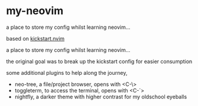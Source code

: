 # my-neovim
a place to store my config whilst learning neovim...

based on [kickstart.nvim](https://github.com/nvim-lua/kickstart.nvim)

a place to store my config whilst learning neovim...

the original goal was to break up the kickstart config for easier consumption

some additional plugins to help along the journey,
- neo-tree, a file/project browser, opens with <C-\\>
- toggleterm, to access the terminal, opens with <C-`>
- nightfly, a darker theme with higher contrast for my oldschool eyeballs

